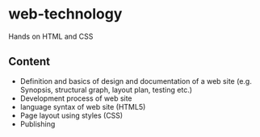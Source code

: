 # web-technology
Hands on HTML and CSS

## Content
- Definition and basics of design and documentation of a web site (e.g. Synopsis, structural graph, layout plan, testing etc.)
- Development process of web site
- language syntax of web site (HTML5)
- Page layout using styles (CSS)
- Publishing
